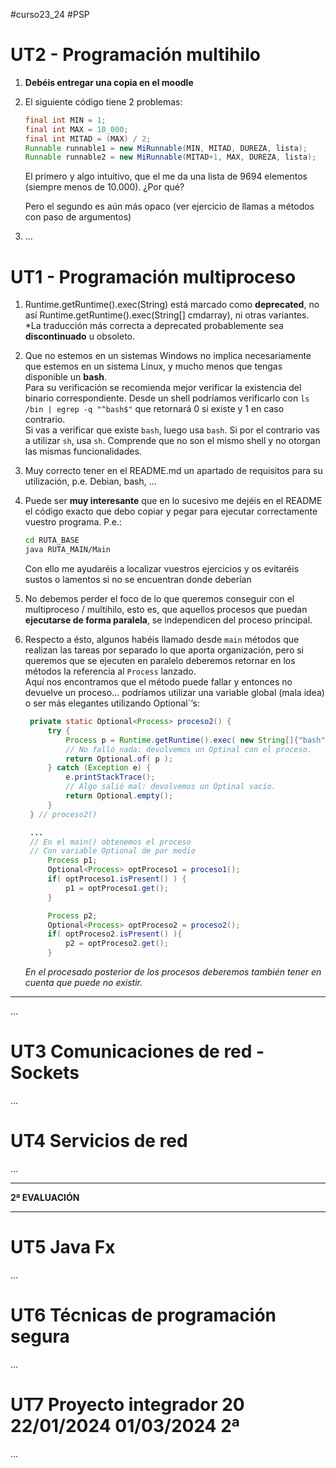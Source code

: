   #curso23_24 #PSP

# UT2 - Programación multihilo 

1. **Debéis entregar una copia en el moodle**

2. El siguiente código tiene 2 problemas:
    ```java
    final int MIN = 1;
    final int MAX = 10_000;
    final int MITAD = (MAX) / 2;
    Runnable runnable1 = new MiRunnable(MIN, MITAD, DUREZA, lista);
    Runnable runnable2 = new MiRunnable(MITAD+1, MAX, DUREZA, lista);
    ```
    
    El primero y algo intuitivo, que el me da una lista de 9694 elementos (siempre menos de 10.000). ¿Por qué?
    
    Pero el segundo es aún más opaco (ver ejercicio de llamas a métodos con paso de argumentos)

3. ...


# UT1 - Programación multiproceso 

1. Runtime.getRuntime().exec(String) está marcado como **deprecated**, no así Runtime.getRuntime().exec(String[] cmdarray), ni otras variantes. \
  *La traducción más correcta a deprecated probablemente sea **discontinuado** u obsoleto.

2. Que no estemos en un sistemas Windows no implica necesariamente que estemos en un sistema Linux, y mucho menos que tengas disponible un **bash**. \
   Para su verificación se recomienda mejor verificar la existencia del binario correspondiente. Desde un shell podríamos verificarlo con `ls /bin | egrep -q "^bash$"` que retornará 0 si existe y 1 en caso contrario. \
   Si vas a verificar que existe `bash`, luego usa `bash`. Si por el contrario vas a utilizar `sh`, usa `sh`. Comprende que no son el mismo shell y no otorgan las mismas funcionalidades.

3. Muy correcto tener en el README.md un apartado de requisitos para su utilización, p.e. Debian, bash, ...
  
4. Puede ser **muy interesante** que en lo sucesivo me dejéis en el README el código exacto que debo copiar y pegar para ejecutar correctamente vuestro programa. P.e.:
   ```bash
   cd RUTA_BASE
   java RUTA_MAIN/Main
   ```

   Con ello me ayudaréis a localizar vuestros ejercicios y os evitaréis sustos o lamentos si no se encuentran donde deberían 

5. No debemos perder el foco de lo que queremos conseguir con el multiproceso / multihilo, esto es, que aquellos procesos que puedan **ejecutarse de forma paralela**, se independicen del proceso principal.

6. Respecto a ésto, algunos habéis llamado desde `main` métodos que realizan las tareas por separado lo que aporta organización, pero si queremos que se ejecuten en paralelo deberemos retornar en los métodos la referencia al `Process` lanzado. \
   Aquí nos encontramos que el método puede fallar y entonces no devuelve un proceso... podríamos utilizar una variable global (mala idea) o ser más elegantes utilizando  Optional`‘s:
   ```java
    private static Optional<Process> proceso2() {
        try {
            Process p = Runtime.getRuntime().exec( new String[]{"bash", "sumardosnum.sh", "3", "4"} );
            // No falló nada: devolvemos un Optinal con el proceso.
            return Optional.of( p );           
        } catch (Exception e) {
            e.printStackTrace();
            // Algo salió mal: devolvemos un Optinal vacío.
            return Optional.empty();
        }
    } // proceso2()

    ...
    // En el main() obtenemos el proceso
    // Con variable Optional de por medio
        Process p1;
        Optional<Process> optProceso1 = proceso1();
        if( optProceso1.isPresent() ) { 
            p1 = optProceso1.get();
        }

        Process p2;
        Optional<Process> optProceso2 = proceso2();
        if( optProceso2.isPresent() ){
            p2 = optProceso2.get();
        }
   ```

    *En el procesado posterior de los procesos deberemos también tener en cuenta que puede no existir.*



---

...


# UT3 Comunicaciones de red - Sockets 
...


# UT4 Servicios de red 
...


---
**2ª EVALUACIÓN**

---
# UT5 Java Fx 
...


# UT6 Técnicas de programación segura
...


# UT7 Proyecto integrador 20 22/01/2024 01/03/2024 2ª
...